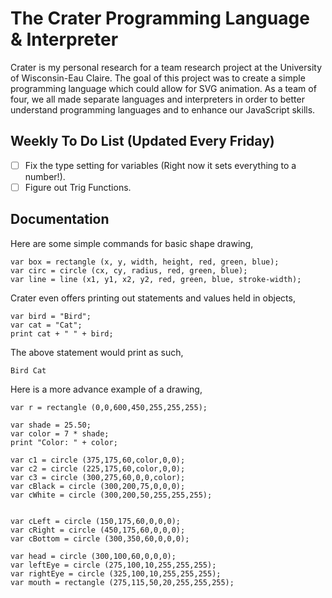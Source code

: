# The Crater Programming Language & Interpreter
Crater is my personal research for a team research project at the University of Wisconsin-Eau Claire. The goal of this project was to create a simple programming language which could allow for SVG animation. As a team of four, we all made separate languages and interpreters in order to better understand programming languages and to enhance our JavaScript skills.

## Weekly To Do List (Updated Every Friday)
- [ ] Fix the type setting for variables (Right now it sets everything to a number!).
- [ ] Figure out Trig Functions.

## Documentation
Here are some simple commands for basic shape drawing,
```
var box = rectangle (x, y, width, height, red, green, blue);
var circ = circle (cx, cy, radius, red, green, blue);
var line = line (x1, y1, x2, y2, red, green, blue, stroke-width);
```

Crater even offers printing out statements and values held in objects,
```
var bird = "Bird";
var cat = "Cat";
print cat + " " + bird;
```
The above statement would print as such,
```
Bird Cat
```

Here is a more advance example of a drawing,
```
var r = rectangle (0,0,600,450,255,255,255);

var shade = 25.50;
var color = 7 * shade;
print "Color: " + color;

var c1 = circle (375,175,60,color,0,0);
var c2 = circle (225,175,60,color,0,0);
var c3 = circle (300,275,60,0,0,color);
var cBlack = circle (300,200,75,0,0,0);
var cWhite = circle (300,200,50,255,255,255);


var cLeft = circle (150,175,60,0,0,0);
var cRight = circle (450,175,60,0,0,0);
var cBottom = circle (300,350,60,0,0,0);

var head = circle (300,100,60,0,0,0);
var leftEye = circle (275,100,10,255,255,255);
var rightEye = circle (325,100,10,255,255,255);
var mouth = rectangle (275,115,50,20,255,255,255);
```
